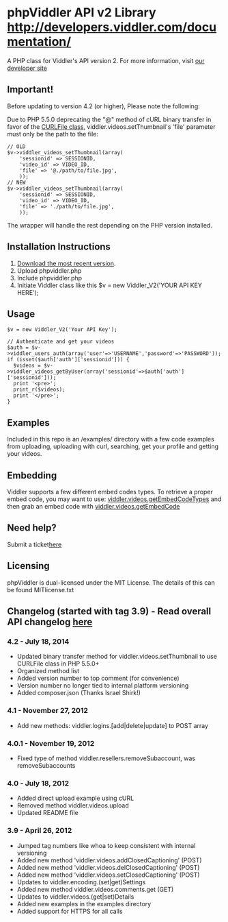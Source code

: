 phpViddler API v2 Library
http://developers.viddler.com/documentation/
================================

A PHP class for Viddler's API version 2.
For more information, visit [our developer site](http://developers.viddler.com/)


Important!
--------------------------------
Before updating to version 4.2 (or higher), Please note the following:

Due to PHP 5.5.0 deprecating the "@" method of cURL binary transfer in favor of the [CURLFile class](http://php.net/manual/en/class.curlfile.php), viddler.videos.setThumbnail's 'file' parameter must only be the path to the file:
	
	// OLD
	$v->viddler_videos_setThumbnail(array(
		'sessionid' => SESSIONID,
		'video_id' => VIDEO_ID,
		'file' => '@./path/to/file.jpg',
		));
	// NEW
	$v->viddler_videos_setThumbnail(array(
		'sessionid' => SESSIONID,
		'video_id' => VIDEO_ID,
		'file' => './path/to/file.jpg',
		));

The wrapper will handle the rest depending on the PHP version installed.

Installation Instructions
--------------------------------
1. [Download the most recent version](https://github.com/viddler/phpviddler/downloads).
2. Upload phpviddler.php
3. Include phpviddler.php
4. Initiate Viddler class like this $v = new Viddler_V2('YOUR API KEY HERE');

Usage
--------------------------------
    $v = new Viddler_V2('Your API Key');
    
    // Authenticate and get your videos
    $auth = $v->viddler_users_auth(array('user'=>'USERNAME','password'=>'PASSWORD'));
    if (isset($auth['auth']['sessionid'])) {
      $videos = $v->viddler_videos_getByUser(array('sessionid'=>$auth['auth']['sessionid']));
      print '<pre>';
      print_r($videos);
      print '</pre>';
    }
    
Examples
--------------------------------
Included in this repo is an /examples/ directory with a few code examples from uploading, uploading with curl, searching, get your profile and getting your videos.

Embedding
--------------------------------
Viddler supports a few different embed codes types. To retrieve a proper embed code, you may want to use: [viddler.videos.getEmbedCodeTypes](http://developers.viddler.com/documentation/api-v2/#toc-viddler-videos-getembedcodetypes)  and then grab an embed code with [viddler.videos.getEmbedCode](http://developers.viddler.com/documentation/api-v2/#toc-viddler-videos-getembedcode)

Need help?
--------------------------------
Submit a ticket[here](https://support.viddler.com)


Licensing
--------------------------------
phpViddler is dual-licensed under the MIT License. The details of this can be found MITlicense.txt


Changelog (started with tag 3.9) - Read overall API changelog [here](http://developers.viddler.com/documentation/api-changelog/)
--------------------------------

### 4.2 - July 18, 2014

- Updated binary transfer method for viddler.videos.setThumbnail to use CURLFile class in PHP 5.5.0+
- Organized method list
- Added version number to top comment (for convenience)
- Version number no longer tied to internal platform versioning
- Added composer.json (Thanks Israel Shirk!)

### 4.1 - November 27, 2012

- Add new methods: viddler.logins.[add|delete|update] to POST array

### 4.0.1 - November 19, 2012

- Fixed type of method viddler.resellers.removeSubaccount, was removeSubaccounts

### 4.0 - July 18, 2012

- Added direct upload example using cURL
- Removed method viddler.videos.upload
- Updated README file

### 3.9 - April 26, 2012

- Jumped tag numbers like whoa to keep consistent with internal versioning
- Added new method 'viddler.videos.addClosedCaptioning' (POST)
- Added new method 'viddler.videos.delClosedCaptioning' (POST)
- Added new method 'viddler.videos.setClosedCaptioning' (POST)
- Updates to viddler.encoding.(set|get)Settings
- Added new method viddler.videos.comments.get (GET)
- Updates to viddler.videos.(get|set)Details
- Added new examples in the examples directory
- Added support for HTTPS for all calls
